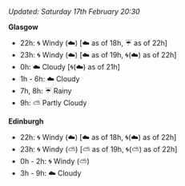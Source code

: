 *Updated: Saturday 17th February 20:30*

**Glasgow**

* 22h: :cyclone: Windy (:cloud:) [:cloud: as of 18h, :umbrella: as of 22h]
* 23h: :cyclone: Windy (:cloud:) [:cloud: as of 19h, :cyclone:(:cloud:) as of 22h]
* 0h: :cloud: Cloudy [:cyclone:(:cloud:) as of 21h]
* 1h - 6h: :cloud: Cloudy
* 7h, 8h: :umbrella: Rainy
* 9h: :partly_sunny: Partly Cloudy

**Edinburgh**

* 22h: :cyclone: Windy (:cloud:) [:cloud: as of 18h, :cyclone:(:cloud:) as of 22h]
* 23h: :cyclone: Windy (:partly_sunny:) [:partly_sunny: as of 19h, :cyclone:(:partly_sunny:) as of 22h]
* 0h - 2h: :cyclone: Windy (:partly_sunny:)
* 3h - 9h: :cloud: Cloudy

